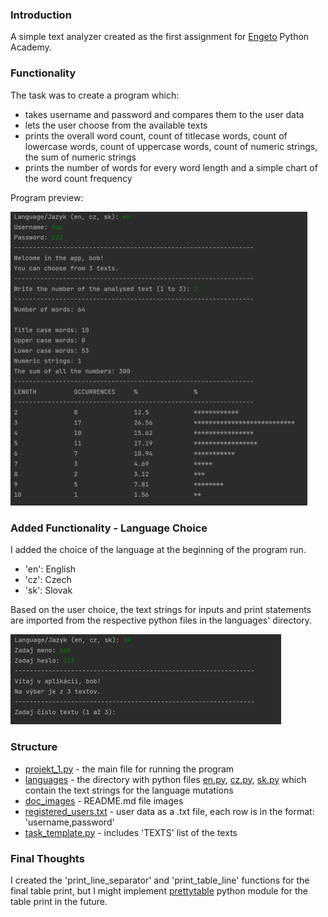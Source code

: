 ### Introduction
A simple text analyzer created as the first assignment for [Engeto](https://engeto.cz/) Python Academy.

### Functionality
The task was to create a program which:
* takes username and password and compares them to the user data
* lets the user choose from the available texts
* prints the overall word count, count of titlecase words, count of lowercase words, count of uppercase words, count of numeric strings, the sum of numeric strings
* prints the number of words for every word length and a simple chart of the word count frequency

Program preview:


<img src=doc_images/whole.png width="475">

### Added Functionality - Language Choice
I added the choice of the language at the beginning of the program run.
* 'en': English
* 'cz': Czech
* 'sk': Slovak

Based on the user choice, the text strings for inputs and print statements are imported from the respective python files in the languages' directory.

<img src=doc_images/lang.png width="433">

### Structure
* [projekt_1.py](projekt_1.py) - the main file for running the program
* [languages](/languages) - the directory with python files [en.py](languages/en.py), [cz.py](languages/cz.py), [sk.py](languages/sk.py) which contain the text strings for the language mutations
* [doc_images](/doc_images) - README.md file images
* [registered_users.txt](registered_users.txt) - user data as a .txt file, each row is in the format: 'username,password'
* [task_template.py](task_template.py) - includes 'TEXTS' list of the texts

### Final Thoughts
I created the 'print_line_separator' and 'print_table_line' functions  for the final table print, but I might implement [prettytable](https://pypi.org/project/prettytable/) python module for the table print in the future.
